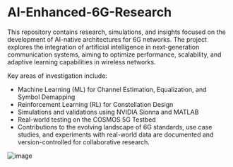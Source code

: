 # AI-Enhanced-6G-Research
This repository contains research, simulations, and insights focused on the development of AI-native architectures for 6G networks. The project explores the integration of artificial intelligence in next-generation communication systems, aiming to optimize performance, scalability, and adaptive learning capabilities in wireless networks.

Key areas of investigation include:

- Machine Learning (ML) for Channel Estimation, Equalization, and Symbol Demapping
- Reinforcement Learning (RL) for Constellation Design
- Simulations and validations using NVIDIA Sionna and MATLAB
- Real-world testing on the COSMOS 5G Testbed
- Contributions to the evolving landscape of 6G standards, use case studies, and experiments with real-world data are documented and version-controlled for collaborative research.

![image](https://github.com/user-attachments/assets/554e3715-54c5-4f81-9db1-f2ec7a9810c8)



